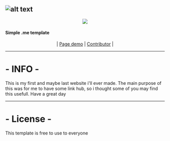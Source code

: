![alt text](https://www.yakuzi.xyz/ICON.png)
---
<p align="center">
<img src="https://img.shields.io/github/license/Yakuziik/Yakuzi-Website?style=flat-square" </a>
</p>

#### Simple .me template 

<p align="center">
| <a href="https://yakuzi.xyz">Page demo</a> |
<a href="https://github.com/Kayo005">Contributor</a> |

</p>


---

<h1 allign="center">- INFO -</h1>
This is my first and maybe last website i'll ever made. 
The main purpose of this was for me to have some link hub, so i thought some of you may find this usefull.
Have a great day

---

<h1 allign="center">- License -</h1>
This template is free to use to everyone
